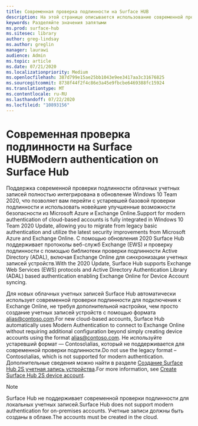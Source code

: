 ```yaml
---
title: Современная проверка подлинности на Surface HUB
description: На этой странице описывается использование современной проверки подлинности на Surface Hub в отличие от устаревшей базовой проверки подлинности.
keywords: Разделяйте значения запятыми
ms.prod: surface-hub
ms.sitesec: library
author: greg-lindsay
ms.author: greglin
manager: laurawi
audience: Admin
ms.topic: article
ms.date: 07/21/2020
ms.localizationpriority: Medium
ms.openlocfilehash: 387d799e15ae25bb1043e9ee3417aa3c31676825
ms.sourcegitcommit: 8738f44f2f4c86e3a45e9fbcbe6469388fc15924
ms.translationtype: MT
ms.contentlocale: ru-RU
ms.lasthandoff: 07/22/2020
ms.locfileid: "10893156"
---
```

# <span data-ttu-id="42659-104">Современная проверка подлинности на Surface HUB</span><span class="sxs-lookup"><span data-stu-id="42659-104">Modern authentication on Surface Hub</span></span>

<span data-ttu-id="42659-105">Поддержка современной проверки подлинности облачных учетных записей полностью интегрирована в обновление Windows 10 Team 2020, что позволяет вам перейти с устаревшей базовой проверки подлинности и использовать новейшие улучшенные возможности безопасности из Microsoft Azure и Exchange Online.</span><span class="sxs-lookup"><span data-stu-id="42659-105">Support for modern authentication of cloud-based accounts is fully integrated in Windows 10 Team 2020 Update, allowing you to migrate from legacy basic authentication and utilize the latest security improvements from Microsoft Azure and Exchange Online.</span></span> <span data-ttu-id="42659-106">С помощью обновления 2020 Surface Hub поддерживает протоколы веб-служб Exchange (EWS) и проверку подлинности с помощью библиотеки проверки подлинности Active Directory (ADAL), включая Exchange Online для синхронизации учетных записей устройств.</span><span class="sxs-lookup"><span data-stu-id="42659-106">With the 2020 Update, Surface Hub supports Exchange Web Services (EWS) protocols and Active Directory Authentication Library (ADAL) based authentication enabling Exchange Online for Device Account syncing.</span></span>

<span data-ttu-id="42659-107">Для новых облачных учетных записей Surface Hub автоматически использует современной проверки подлинности для подключения к Exchange Online, не требуя дополнительной настройки, чем просто создание учетных записей устройств с помощью формата [alias@contoso.com](mailto:alias@contoso.com).</span><span class="sxs-lookup"><span data-stu-id="42659-107">For new cloud-based accounts, Surface Hub automatically uses Modern Authentication to connect to Exchange Online without requiring additional configuration beyond simply creating device accounts using the format [alias@contoso.com](mailto:alias@contoso.com).</span></span> <span data-ttu-id="42659-108">Не используйте устаревший формат — Contoso\alias, который не поддерживается для современной проверки подлинности.</span><span class="sxs-lookup"><span data-stu-id="42659-108">Do not use the legacy format – Contoso\alias, which is not supported for modern authentication.</span></span> <span data-ttu-id="42659-109">Дополнительные сведения можно найти в разделе [Создание Surface Hub 2S учетная запись устройства](https://docs.microsoft.com/surface-hub/surface-hub-2s-account).</span><span class="sxs-lookup"><span data-stu-id="42659-109">For more information, see [Create Surface Hub 2S device account](https://docs.microsoft.com/surface-hub/surface-hub-2s-account).</span></span>

> [!NOTE]
> <span data-ttu-id="42659-110">Surface Hub не поддерживает современной проверки подлинности для локальных учетных записей.</span><span class="sxs-lookup"><span data-stu-id="42659-110">Surface Hub does not support modern authentication for on-premises accounts.</span></span> <span data-ttu-id="42659-111">Учетные записи должны быть созданы в облаке.</span><span class="sxs-lookup"><span data-stu-id="42659-111">The accounts must be created in the cloud.</span></span>

